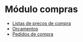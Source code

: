 # Módulo compras

* [Listas de preços de compra](priceList)
* [Orçamentos](quote)
* [Pedidos de compra](purchase.md)